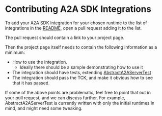 # Contributing A2A SDK Integrations

To add your A2A SDK Integration for your chosen runtime to the list of integrations in the [README](README.md#server-integrations), open a pull request adding it to the list.

The pull request should contain a link to your project page.

Then the project page itself needs to contain the following information as a minimum:

* How to use the integration.
   * Ideally there should be a sample demonstrating how to use it 
* The integration should have tests, extending [AbstractA2AServerTest](tests/server-common/src/test/java/io/a2a/server/apps/common/AbstractA2AServerTest.java)
* The integration should pass the TCK, and make it obvious how to see that it has passed.

If some of the above points are problematic, feel free to point that out in your pull request, and we can discuss further. For example, AbstractA2AServerTest is currently written with only the initial runtimes in mind, and might need some tweaking.